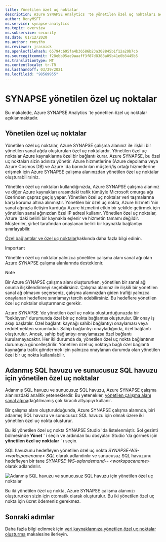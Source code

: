 ```yaml
---
title: Yönetilen özel uç noktalar
description: Azure SYNAPSE Analytics 'te yönetilen özel uç noktaları açıklayan bir makale
author: RonyMSFT
ms.service: synapse-analytics
ms.topic: overview
ms.subservice: security
ms.date: 01/12/2020
ms.author: ronytho
ms.reviewer: jrasnick
ms.openlocfilehash: 65794c695fa4b36586b23a308845b1f12a20b7cb
ms.sourcegitcommit: f28ebb95ae9aaaff3f87d8388a09b41e0b3445b5
ms.translationtype: MT
ms.contentlocale: tr-TR
ms.lasthandoff: 03/29/2021
ms.locfileid: "98569955"
---
```

# <a name="synapse-managed-private-endpoints"></a>SYNAPSE yönetilen özel uç noktalar

Bu makalede, Azure SYNAPSE Analytics 'te yönetilen özel uç noktalar açıklanmaktadır.

## <a name="managed-private-endpoints"></a>Yönetilen özel uç noktalar

Yönetilen özel uç noktalar, Azure SYNAPSE çalışma alanınız ile ilişkili bir yönetilen sanal ağda oluşturulan özel uç noktalardır. Yönetilen özel uç noktalar Azure kaynaklarına özel bir bağlantı kurar. Azure SYNAPSE, bu özel uç noktaları sizin adınıza yönetir. Azure hizmetlerine (Azure depolama veya Azure Cosmos DB) ve Azure 'da barındırılan müşteri/iş ortağı hizmetlerine erişmek için Azure SYNAPSE çalışma alanınızdan yönetilen özel uç noktalar oluşturabilirsiniz.

Yönetilen özel uç noktaları kullandığınızda, Azure SYNAPSE çalışma alanınız ve diğer Azure kaynakları arasındaki trafik tümüyle Microsoft omurga ağı üzerinden çapraz geçiş yapar. Yönetilen özel uç noktalar veri taşmalarına karşı koruma altına alınmıştır. Yönetilen bir özel uç nokta, Azure hizmeti 'nin sanal ağınızla iletişim kurduğu Azure hizmetini etkin bir şekilde getirmek için yönetilen sanal ağınızdan özel IP adresi kullanır. Yönetilen özel uç noktalar, Azure 'daki belirli bir kaynakla eşlenir ve hizmetin tamamı değildir. Müşteriler, şirket tarafından onaylanan belirli bir kaynakla bağlantıyı sınırlayabilir. 

[Özel bağlantılar ve özel uç noktalar](../../private-link/index.yml)hakkında daha fazla bilgi edinin.

>[!IMPORTANT]
>Yönetilen özel uç noktalar yalnızca yönetilen çalışma alanı sanal ağı olan Azure SYNAPSE çalışma alanlarında desteklenir.

>[!NOTE]
>Bir Azure SYNAPSE çalışma alanı oluştururken, yönetilen bir sanal ağı onunla ilişkilendirmeyi seçebilirsiniz. Çalışma alanınız ile ilişkili bir yönetilen sanal ağ olmasını seçerseniz, çalışma alanınızdan giden trafiği yalnızca onaylanan hedeflere sınırlamayı tercih edebilirsiniz. Bu hedeflere yönetilen özel uç noktalar oluşturmanız gerekir. 


Azure SYNAPSE 'de yönetilen özel uç nokta oluşturduğunuzda bir "bekleyen" durumunda özel bir uç nokta bağlantısı oluşturulur. Bir onay iş akışı başlatılır. Özel bağlantı kaynağı sahibi bağlantıyı onaylaması veya reddetmekten sorumludur. Sahip bağlantıyı onayladığında, özel bağlantı oluşturulur. Ancak, sahip bağlantıyı onaylamazsa özel bağlantı kurulamayacaktır. Her iki durumda da, yönetilen özel uç nokta bağlantının durumuyla güncelleştirilir. Yönetilen özel uç noktaya bağlı özel bağlantı kaynağına trafik göndermek için yalnızca onaylanan durumda olan yönetilen özel bir uç nokta kullanılabilir.

## <a name="managed-private-endpoints-for-dedicated-sql-pool-and-serverless-sql-pool"></a>Adanmış SQL havuzu ve sunucusuz SQL havuzu için yönetilen özel uç noktalar

Adanmış SQL havuzu ve sunucusuz SQL havuzu, Azure SYNAPSE çalışma alanınızdaki analitik yeteneklerdir. Bu yetenekler, [yönetilen çalışma alanı sanal ağına](./synapse-workspace-managed-vnet.md)dağıtılmamış çok kiracılı altyapıyı kullanır.

Bir çalışma alanı oluşturulduğunda, Azure SYNAPSE çalışma alanında, biri adanmış SQL havuzu ve sunucusuz SQL havuzu için olmak üzere iki yönetilen özel uç nokta oluşturur. 

Bu iki yönetilen özel uç nokta SYNAPSE Studio 'da listelenmiştir. Sol gezinti bölmesinde **Yönet** ' i seçin ve ardından bu dosyaları Studio 'da görmek için **yönetilen özel uç noktalar** ' ı seçin.

SQL havuzunu hedefleyen yönetilen özel uç nokta *SYNAPSE-WS- \<workspacename\> SQL* olarak adlandırılır ve sunucusuz SQL havuzunu hedefleyen bir tane *SYNAPSE-WS-sqlondemand-- \<workspacename\>* olarak adlandırılır.

![Adanmış SQL havuzu ve sunucusuz SQL havuzu için yönetilen özel uç noktalar](./media/synapse-workspace-managed-private-endpoints/managed-pe-for-sql-1.png)

Bu iki yönetilen özel uç nokta, Azure SYNAPSE çalışma alanınızı oluştururken sizin için otomatik olarak oluşturulur. Bu iki yönetilen özel uç nokta için ücret ödemeniz gerekmez.

## <a name="next-steps"></a>Sonraki adımlar

Daha fazla bilgi edinmek için [veri kaynaklarınıza yönetilen özel uç noktalar oluşturma](./how-to-create-managed-private-endpoints.md) makalesine ilerleyin.
